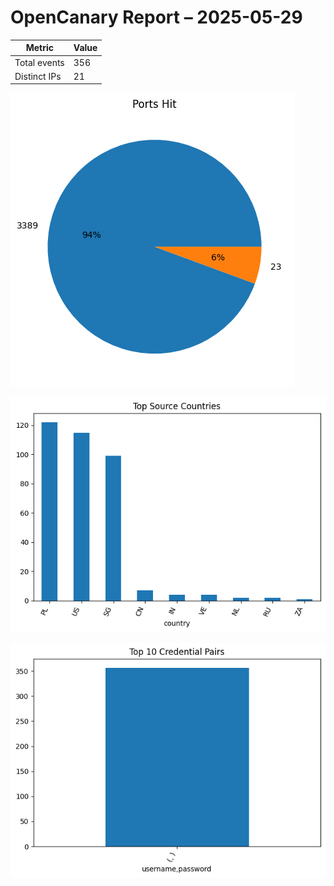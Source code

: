 # OpenCanary Report – 2025-05-29

| Metric        | Value |
|---------------|-------|
| Total events  | 356 |
| Distinct IPs  | 21 |

![Ports](ports_pie.png)

![Countries](countries_bar.png)

![Credentials](creds_bar.png)
